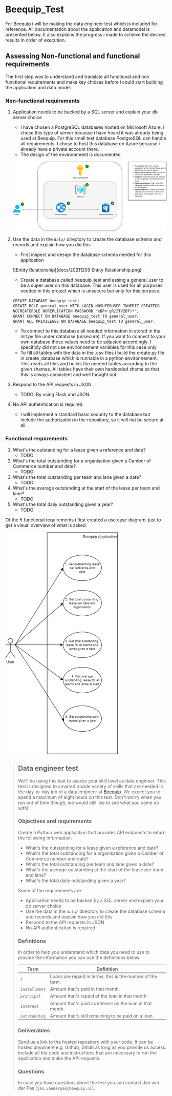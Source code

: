 # Beequip_Test

For Beequip i will be making the data engineer test which is included for reference. All documentation about the application and datamodel is presented below. It also explains the progress i made to achieve the desired results in order of execution.

## Assessing Non-functional and functional requirements

The first step was to understand and translate all functional and non functional requirements and make key choises before i could start building the application and data model.

### Non-functional requirements

1. Application needs to be backed by a SQL server and explain your db server choice
   - I have chosen a PostgreSQL databases hosted on Microsoft Azure. I chose this type of server because i have heard it was already being used at Beequip. For this small test database PostgreSQL can handle all requirements. I chose to host this database on Azure because i already have a private account there.  
   - The design of the environement is documented
   
   ![Azure Environement](docs/20211207_Azure_Cloud_Beequip.png)  
   

2. Use the data in the `data/` directory to create the database schema and records and explain how you did this
   - First inspect and design the database schema needed for this application
   
   ![Entity Relationship](docs/20211209 Entity Relationship.png)    
   
   - Create a database called beequip_test and assing a general_user to be a super user on this database. This user is used for all purposes needed in this project which is unsecure but only for this purpose.
   ```
   CREATE DATABASE beequip_test;
   CREATE ROLE general_user WITH LOGIN NOSUPERUSER INHERIT CREATEDB NOCREATEROLE NOREPLICATION PASSWORD 'xBP<`gR/2TV2BF)*';
   GRANT CONNECT ON DATABASE beequip_test TO general_user;
   GRANT ALL PRIVILEGES ON DATABASE beequip_test TO general_user;
   ```
   - To connect to this database all needed information in stored in the init.py file under database (unsecure). If you want to connect to your own database these values need to be adjusted accordingly. I specificly did not use environnement variables for this case only.
   - To fill all tables with the data in the .csv files i build the create.py file in create_database which is runnable in a python environnement. This reads all files and builds the needed tables according to the given shemas. All tables have their own hardcoded shema so that this is always consistent and well thought out. 
   
3. Respond to the API requests in JSON
   - TODO: By using Flask and JSON
4. No API authentication is required
   - I will implement a standard basic security to the database but include the authorization in the repository, so it will not be secure at all.

### Functional requirements

1. What's the outstanding for a lease given a reference and date?
   - TODO
2. What's the total outstanding for a organisation given a Camber of Commerce number and date?
   - TODO
3. What's the total outstanding per team and lane given a date?
   - TODO
4. What's the average outstanding at the start of the lease per team and lane?
   - TODO
5. What's the total daily outstanding given a year?
   - TODO    

Of the 5 functional requirements i first created a use case diagram, just to get a visual overview of what is asked.

![Use Case Diagram](docs/20211207_Use_Cases.png)    


>## Data engineer test
>
>We'll be using this test to assess your skill level as data engineer. This test is designed to covered a wide variety of skills that are needed in the day-to-day job of a data engineer at [Beequip](https://www.beequip.nl/). We expect you to spend a maximum of eight hours on this test. Don't worry when you run out of time though, we would still like to see what you came up with!
>
>### Objectives and requirements
>
>Create a Python web application that provides API endpoints to return the following information:
>
>- What's the outstanding for a lease given a reference and date?
>- What's the total outstanding for a organisation given a Camber of Commerce number and date?
>- What's the total outstanding per team and lane given a date?
>- What's the average outstanding at the start of the lease per team and lane?
>- What's the total daily outstanding given a year?
>
>Some of the requirements are:
>
>- Application needs to be backed by a SQL server and explain your db server choice
>- Use the data in the `data/` directory to create the database schema and records and explain how you did this
>- Respond to the API requests in JSON
>- No API authentication is required
>
>
>### Definitions
>
>In order to help you understand which data you need to use to provide the information you can use the definitions below.
>
>| Term | Definition |
>| --- | --- |
>| `t` | Loans are repaid in terms, this is the number of the term. |
>| `installment` | Amount that's paid in that month. |
>| `principal` | Amount that's repaid of the loan in that month. |
>| `interest` | Amount that's paid as interest on the loan in that month. | 
>| `outstanding` | Amount that's still remaining to be paid on a loan. |
>
>
>### Deliverables
>
>Send us a link to the hosted repository with your code. It can be hosted anywhere e.g. Github, Gitlab as long as you provide us access. Include all the code and instructions that are necessary to run the application and make the API requests.
>
>### Questions
>
>In case you have questions about the test you can contact Jan van der Pas (`jan.vanderpas@beequip.nl`).

